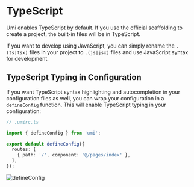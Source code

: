 # TypeScript

Umi enables TypeScript by default. If you use the official scaffolding to create a project, the built-in files will be in TypeScript.

If you want to develop using JavaScript, you can simply rename the `.(ts|tsx)` files in your project to `.(js|jsx)` files and use JavaScript syntax for development.

## TypeScript Typing in Configuration

If you want TypeScript syntax highlighting and autocompletion in your configuration files as well, you can wrap your configuration in a `defineConfig` function. This will enable TypeScript typing in your configuration:

```ts
// .umirc.ts

import { defineConfig } from 'umi';

export default defineConfig({
  routes: [
    { path: '/', component: '@/pages/index' },
  ],
});
```

![defineConfig](https://img.alicdn.com/imgextra/i4/O1CN01WqZ2Ma1ZqiNbTefi6_!!6000000003246-2-tps-1240-1000.png)
